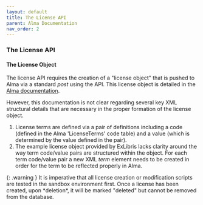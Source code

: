 ```yaml
---
layout: default
title: The License API
parent: Alma Documentation
nav_order: 2
---
```

### The License API

#### The License Object

The license API requires the creation of a "license object" that is pushed to Alma via a standard *post* using the API. This license object is detailed in the [Alma documentation](https://developers.exlibrisgroup.com/alma/apis/docs/xsd/rest_license.xsd/?tags=POST). 

However, this documentation is not clear regarding several key XML structural details that are necessary in the proper formation of the license object.

1. License terms are defined via a pair of definitions including a code (defined in the Alma 'LicenseTerms' code table) and a value (which is determined by the value defined in the pair).
2. The example license object provided by ExLibris lacks clarity around the way term code/value pairs are structured within the object. For each term code/value pair a new XML *term* element needs to be created in order for the term to be reflected properly in Alma. 

<div markdown="block">
{: .warning }
It is imperative that all license creation or modification scripts are tested in the sandbox environment first. Once a license has been created, upon *deletion*, it will be marked "deleted" but cannot be removed from the database.
</div>